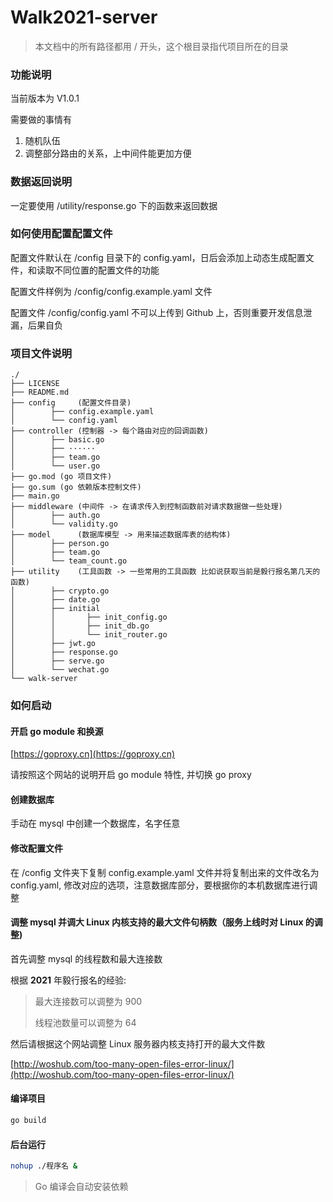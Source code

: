 # Walk2021-server

> 本文档中的所有路径都用 / 开头，这个根目录指代项目所在的目录

### 功能说明
当前版本为 V1.0.1 

需要做的事情有
1. 随机队伍
2. 调整部分路由的关系，上中间件能更加方便

### 数据返回说明
一定要使用 /utility/response.go 下的函数来返回数据

### 如何使用配置配置文件
配置文件默认在 /config 目录下的 config.yaml，日后会添加上动态生成配置文件，和读取不同位置的配置文件的功能

配置文件样例为 /config/config.example.yaml 文件

配置文件 /config/config.yaml 不可以上传到 Github 上，否则重要开发信息泄漏，后果自负 

### 项目文件说明
```text
./
├── LICENSE
├── README.md
├── config     (配置文件目录)
│        ├── config.example.yaml
│        └── config.yaml
├── controller (控制器 -> 每个路由对应的回调函数)
│        ├── basic.go
│        ├── ······
│        ├── team.go
│        └── user.go
├── go.mod (go 项目文件)
├── go.sum (go 依赖版本控制文件)
├── main.go
├── middleware (中间件 -> 在请求传入到控制函数前对请求数据做一些处理)
│        ├── auth.go
│        └── validity.go
├── model      (数据库模型 -> 用来描述数据库表的结构体)
│        ├── person.go
│        ├── team.go
│        └── team_count.go
├── utility    (工具函数 -> 一些常用的工具函数 比如说获取当前是毅行报名第几天的函数)
│        ├── crypto.go
│        ├── date.go
│        ├── initial
│        │       ├── init_config.go
│        │       ├── init_db.go
│        │       └── init_router.go
│        ├── jwt.go
│        ├── response.go
│        ├── serve.go
│        └── wechat.go
└── walk-server
```

### 如何启动
#### 开启 go module 和换源
[https://goproxy.cn](https://goproxy.cn) 

请按照这个网站的说明开启 go module 特性, 并切换 go proxy

#### 创建数据库
手动在 mysql 中创建一个数据库，名字任意

#### 修改配置文件
在 /config 文件夹下复制 config.example.yaml 文件并将复制出来的文件改名为
config.yaml, 修改对应的选项，注意数据库部分，要根据你的本机数据库进行调整

#### 调整 mysql 并调大 Linux 内核支持的最大文件句柄数（服务上线时对 Linux 的调整)

首先调整 mysql 的线程数和最大连接数

根据 **2021** 年毅行报名的经验:

> 最大连接数可以调整为 900
> 
> 线程池数量可以调整为 64

然后请根据这个网站调整 Linux 服务器内核支持打开的最大文件数

[http://woshub.com/too-many-open-files-error-linux/](http://woshub.com/too-many-open-files-error-linux/)

#### 编译项目
```bash
go build
```

#### 后台运行
```bash
nohup ./程序名 &
```

> Go 编译会自动安装依赖